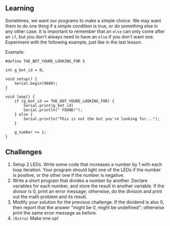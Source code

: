 ## Learning
Sometimes, we want our programs to make a simple choice. We may want them to
do one thing if a simple condition is true, or do something else in any other
case. It is important to remember that an `else` can only come after an `if`,
but you don't always need to have an `else` if you don't want one. Experiment
with the following example, just like in the last lesson.

Example:
```
#define THE_BOT_YOURE_LOOKING_FOR 5

int g_bot_id = 0;

void setup() {
    Serial.begin(9600);
}

void loop() {
    if (g_bot_id == THE_BOT_YOURE_LOOKING_FOR) {
        Serial.print(g_bot_id)
        Serial.println(" FOUND!");
    } else {
        Serial.println("This is not the bot you're looking for...");
    }

    g_number += 1;
}
```

## Challenges
1. Setup 2 LEDs. Write some code that increases a number by 1 with each
   loop iteration. Your program should light one of the LEDs if the number is
   positive, or the other one if the number is negative.
2. Write a short program that divides a number by another. Declare variables
   for each number, and store the result in another variable. If the divisor
   is 0, print an error message; otherwise, do the division and print out the
   math problem and its result.
3. Modify your solution for the previous challenge. If the dividend is also
   0, then report that the answer "might be 0, might be undefined"; otherwise
   print the same error message as before.
4. `(Extra)` Make one up!
